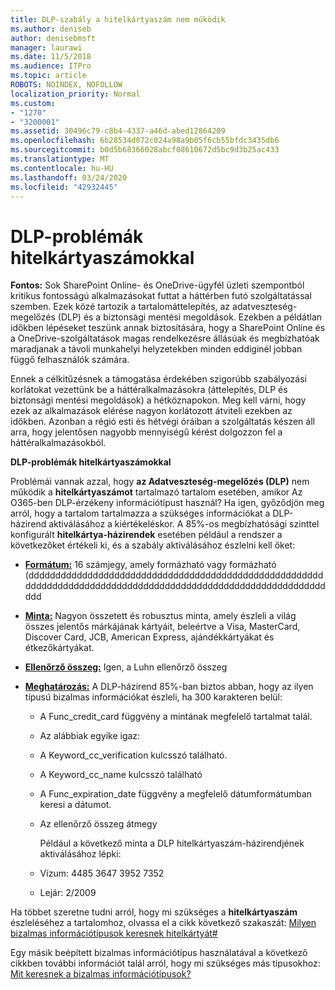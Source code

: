 ```yaml
---
title: DLP-szabály a hitelkártyaszám nem működik
ms.author: deniseb
author: denisebmsft
manager: laurawi
ms.date: 11/5/2018
ms.audience: ITPro
ms.topic: article
ROBOTS: NOINDEX, NOFOLLOW
localization_priority: Normal
ms.custom:
- "1270"
- "3200001"
ms.assetid: 30496c79-c8b4-4337-a46d-abed12864209
ms.openlocfilehash: 6b28534d072c024a98a9b05f6cb55bfdc3435db6
ms.sourcegitcommit: b0d5b68366028abcf08610672d5bc9d3b25ac433
ms.translationtype: MT
ms.contentlocale: hu-HU
ms.lasthandoff: 03/24/2020
ms.locfileid: "42932445"
---
```

# <a name="dlp-issues-with-credit-card-numbers"></a>DLP-problémák hitelkártyaszámokkal

**Fontos:** Sok SharePoint Online- és OneDrive-ügyfél üzleti szempontból kritikus fontosságú alkalmazásokat futtat a háttérben futó szolgáltatással szemben. Ezek közé tartozik a tartalomáttelepítés, az adatveszteség-megelőzés (DLP) és a biztonsági mentési megoldások. Ezekben a példátlan időkben lépéseket teszünk annak biztosítására, hogy a SharePoint Online és a OneDrive-szolgáltatások magas rendelkezésre állásúak és megbízhatóak maradjanak a távoli munkahelyi helyzetekben minden eddiginél jobban függő felhasználók számára.

Ennek a célkitűzésnek a támogatása érdekében szigorúbb szabályozási korlátokat vezettünk be a háttéralkalmazásokra (áttelepítés, DLP és biztonsági mentési megoldások) a hétköznapokon. Meg kell várni, hogy ezek az alkalmazások elérése nagyon korlátozott átviteli ezekben az időkben. Azonban a régió esti és hétvégi óráiban a szolgáltatás készen áll arra, hogy jelentősen nagyobb mennyiségű kérést dolgozzon fel a háttéralkalmazásokból.

**DLP-problémák hitelkártyaszámokkal**

Problémái vannak azzal, hogy **az Adatveszteség-megelőzés (DLP)** nem működik a **hitelkártyaszámot** tartalmazó tartalom esetében, amikor Az O365-ben DLP-érzékeny információtípust használ? Ha igen, győződjön meg arról, hogy a tartalom tartalmazza a szükséges információkat a DLP-házirend aktiválásához a kiértékeléskor. A 85%-os megbízhatósági szinttel konfigurált **hitelkártya-házirendek** esetében például a rendszer a következőket értékeli ki, és a szabály aktiválásához észlelni kell őket:
  
- **[Formátum:](https://docs.microsoft.com/office365/securitycompliance/what-the-sensitive-information-types-look-for#format-19)** 16 számjegy, amely formázható vagy formázható (dddddddddddddddddddddddddddddddddddddddddddddddddddddddddddddddddddddddddddddddddddddddddddddddddddddddddddddddddd

- **[Minta:](https://docs.microsoft.com/office365/securitycompliance/what-the-sensitive-information-types-look-for#pattern-19)** Nagyon összetett és robusztus minta, amely észleli a világ összes jelentős márkájának kártyáit, beleértve a Visa, MasterCard, Discover Card, JCB, American Express, ajándékkártyákat és étkezőkártyákat.

- **[Ellenőrző összeg:](https://docs.microsoft.com/office365/securitycompliance/what-the-sensitive-information-types-look-for#checksum-19)** Igen, a Luhn ellenőrző összeg

- **[Meghatározás:](https://docs.microsoft.com/office365/securitycompliance/what-the-sensitive-information-types-look-for#definition-19)** A DLP-házirend 85%-ban biztos abban, hogy az ilyen típusú bizalmas információkat észleli, ha 300 karakteren belül:

  - A Func_credit_card függvény a mintának megfelelő tartalmat talál.

  - Az alábbiak egyike igaz:

  - A Keyword_cc_verification kulcsszó található.

  - A Keyword_cc_name kulcsszó található

  - A Func_expiration_date függvény a megfelelő dátumformátumban keresi a dátumot.

  - Az ellenőrző összeg átmegy

    Például a következő minta a DLP hitelkártyaszám-házirendjének aktiválásához lépki:

  - Vízum: 4485 3647 3952 7352
  
  - Lejár: 2/2009

Ha többet szeretne tudni arról, hogy mi szükséges a **hitelkártyaszám** észleléséhez a tartalomhoz, olvassa el a cikk következő szakaszát: [Milyen bizalmas információtípusok keresnek hitelkártyát#](https://docs.microsoft.com/office365/securitycompliance/what-the-sensitive-information-types-look-for#credit-card-number)
  
Egy másik beépített bizalmas információtípus használatával a következő cikkben további információt talál arról, hogy mi szükséges más típusokhoz: [Mit keresnek a bizalmas információtípusok?](https://docs.microsoft.com/office365/securitycompliance/what-the-sensitive-information-types-look-for)
  